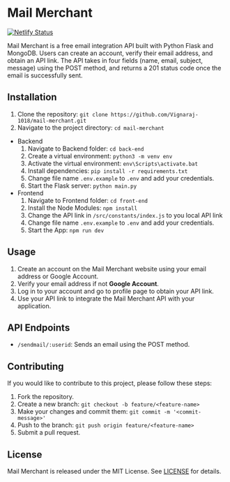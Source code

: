 # Mail Merchant

[![Netlify Status](https://api.netlify.com/api/v1/badges/4f70ef57-c90c-49d7-a3bd-80fa4e40393e/deploy-status)](https://app.netlify.com/sites/mail-merchant/deploys?branch=master)

Mail Merchant is a free email integration API built with Python Flask and MongoDB. Users can create an account, verify their email address, and obtain an API link. The API takes in four fields (name, email, subject, message) using the POST method, and returns a 201 status code once the email is successfully sent.

## Installation

1. Clone the repository: `git clone https://github.com/Vignaraj-1018/mail-merchant.git`
2. Navigate to the project directory: `cd mail-merchant`
- Backend
    1. Navigate to Backend folder: `cd back-end`
    2. Create a virtual environment: `python3 -m venv env`
    3. Activate the virtual environment: `env\Scripts\activate.bat`
    4. Install dependencies: `pip install -r requirements.txt`
    5. Change file name `.env.example` to `.env` and add your credentials.
    6. Start the Flask server: `python main.py`
- Frontend
    1. Navigate to Frontend folder: `cd front-end`
    2. Install the Node Modules: `npm install`
    3. Change the API link in `/src/constants/index.js` to you local API link
    4. Change file name `.env.example` to `.env` and add your credentials.
    5. Start the App: `npm run dev`

## Usage

1. Create an account on the Mail Merchant website using your email address or Google Account.
2. Verify your email address if not **Google Account**.
3. Log in to your account and go to profile page to obtain your API link.
4. Use your API link to integrate the Mail Merchant API with your application.

## API Endpoints

- `/sendmail/:userid`: Sends an email using the POST method.

## Contributing

If you would like to contribute to this project, please follow these steps:

1. Fork the repository.
2. Create a new branch: `git checkout -b feature/<feature-name>`
3. Make your changes and commit them: `git commit -m '<commit-message>'`
4. Push to the branch: `git push origin feature/<feature-name>`
5. Submit a pull request.

## License

Mail Merchant is released under the MIT License. See [LICENSE](LICENSE.md) for details.
